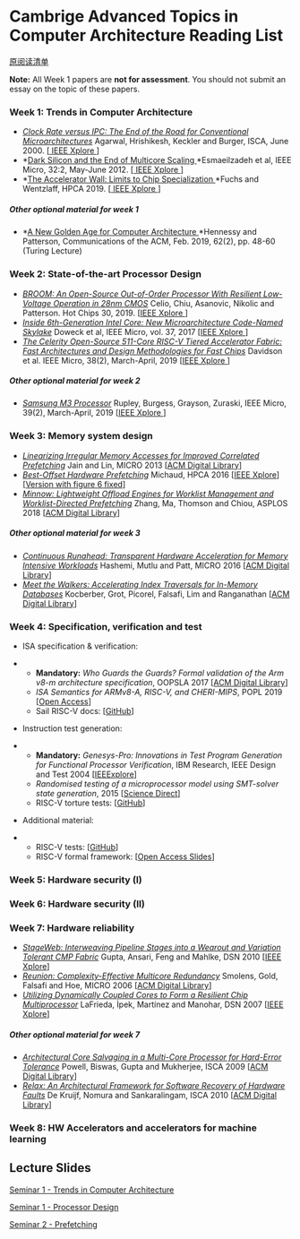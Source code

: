 # Cambrige Advanced Topics in Computer Architecture Reading List

[原阅读清单](https://www.cl.cam.ac.uk/teaching/1920/R265/materials.html)

**Note:** All Week 1 papers are **not for assessment**. You should not submit an essay on the topic of these papers.

### Week 1: Trends in Computer Architecture

- *[Clock Rate versus IPC: The End of the Road for Conventional Microarchitectures](http://www.cl.cam.ac.uk/~rdm34/acs/00854395.pdf)* Agarwal, Hrishikesh, Keckler and Burger, ISCA, June 2000.
  [[ IEEE Xplore ](https://ieeexplore.ieee.org/document/854395)]
- *[Dark Silicon and the End of Multicore Scaling ](http://www.cl.cam.ac.uk/~rdm34/acs/06175879.pdf)*Esmaeilzadeh et al, IEEE Micro, 32:2, May-June 2012.
  [[ IEEE Xplore ](https://doi.org/10.1109/MM.2012.17)]
- *[The Accelerator Wall: Limits to Chip Specialization ](http://www.cl.cam.ac.uk/~rdm34/acs/08675237.pdf)*Fuchs and Wentzlaff, HPCA 2019.
  [[ IEEE Xplore ](https://doi.org/10.1109/HPCA.2019.00023)]



##### Other optional material for week 1

- *[A New Golden Age for Computer Architecture ](https://cacm.acm.org/magazines/2019/2/234352-a-new-golden-age-for-computer-architecture/fulltext)*Hennessy and Patterson, Communications of the ACM, Feb. 2019, 62(2), pp. 48-60 (Turing Lecture)

### Week 2: State-of-the-art Processor Design

- *[BROOM: An Open-Source Out-of-Order Processor With Resilient Low-Voltage Operation in 28nm CMOS](http://www.cl.cam.ac.uk/~rdm34/acs/BROOM-IEEEMicro2019.pdf)* Celio, Chiu, Asanovic, Nikolic and Patterson. Hot Chips 30, 2019.
  [[IEEE Xplore ](https://ieeexplore.ieee.org/document/8634812)]
- *[Inside 6th-Generation Intel Core: New Microarchitecture Code-Named Skylake](http://www.cl.cam.ac.uk/~rdm34/acs/07924286.pdf)* Doweck et al, IEEE Micro, vol. 37, 2017
  [[IEEE Xplore ](https://ieeexplore.ieee.org/document/7924286)]
- *[The Celerity Open-Source 511-Core RISC-V Tiered Accelerator Fabric: Fast Architectures and Design Methodologies for Fast Chips](http://www.cl.cam.ac.uk/~rdm34/acs/08344478.pdf)* Davidson et al. IEEE Micro, 38(2), March-April, 2019
  [[IEEE Xplore ](https://ieeexplore.ieee.org/document/8344478)]



##### Other optional material for week 2

- *[Samsung M3 Processor](http://www.cl.cam.ac.uk/~rdm34/acs/08634890.pdf)* Rupley, Burgess, Grayson, Zuraski, IEEE Micro, 39(2), March-April, 2019
  [[IEEE Xplore ](https://ieeexplore.ieee.org/document/8634890)]

### Week 3: Memory system design

- *[Linearizing Irregular Memory Accesses for Improved Correlated Prefetching](https://www.cl.cam.ac.uk/teaching/1920/R265/cam-only/micro13.pdf)* Jain and Lin, MICRO 2013
  [[ACM Digital Library](https://dl.acm.org/citation.cfm?id=2540730)]
- *[Best-Offset Hardware Prefetching](https://www.cl.cam.ac.uk/teaching/1920/R265/cam-only/best-offset.pdf)* Michaud, HPCA 2016
  [[IEEE Xplore](https://ieeexplore.ieee.org/document/7446087)] [[Version with figure 6 fixed](https://www.cl.cam.ac.uk/teaching/1920/R265/cam-only/bop.pdf)]
- *[Minnow: Lightweight Offload Engines for Worklist Management and Worklist-Directed Prefetching](https://www.cl.cam.ac.uk/teaching/1920/R265/cam-only/Minnow_Lightweight_Offload_Engines_for_Worklist_Ma.pdf)* Zhang, Ma, Thomson and Chiou, ASPLOS 2018
  [[ACM Digital Library](https://dl.acm.org/citation.cfm?id=3173197)]

##### Other optional material for week 3

- *[Continuous Runahead: Transparent Hardware Acceleration for Memory Intensive Workloads](https://www.cl.cam.ac.uk/teaching/1920/R265/cam-only/continuous-runahead-engine_micro16.pdf)* Hashemi, Mutlu and Patt, MICRO 2016
  [[ACM Digital Library](https://dl.acm.org/citation.cfm?id=3195712)]
- *[Meet the Walkers: Accelerating Index Traversals for In-Memory Databases](https://www.cl.cam.ac.uk/teaching/1920/R265/cam-only/walkers_micro13.pdf)* Kocberber, Grot, Picorel, Falsafi, Lim and Ranganathan
  [[ACM Digital Library](https://dl.acm.org/citation.cfm?id=2540748)]

### Week 4: Specification, verification and test

- ISA specification & verification:

- - **Mandatory:** *Who Guards the Guards? Formal validation of the Arm v8-m architecture specification*, OOPSLA 2017
    [[ACM Digital Library](https://dl.acm.org/citation.cfm?id=3152284.3133912)]
  - *ISA Semantics for ARMv8-A, RISC-V, and CHERI-MIPS*, POPL 2019
    [[Open Access](https://www.cl.cam.ac.uk/~pes20/sail/sail-popl2019.pdf)]
  - Sail RISC-V docs:
    [[GitHub](https://github.com/rems-project/sail-riscv/tree/master/doc)]

- Instruction test generation:

- - **Mandatory:** *Genesys-Pro: Innovations in Test Program Generation for Functional Processor Verification*, IBM Research, IEEE Design and Test 2004
    [[IEEExplore](http://dx.doi.org/10.1109/MDT.2004.1277900)]
  - *Randomised testing of a microprocessor model using SMT-solver state generation*, 2015
    [[Science Direct](http://dx.doi.org/10.1016/j.scico.2015.10.012)]
  - RISC-V torture tests:
    [[GitHub](https://github.com/ucb-bar/riscv-torture)]

- Additional material:

- - RISC-V tests:
    [[GitHub](https://github.com/riscv/riscv-tests)]
  - RISC-V formal framework:
    [[Open Access Slides](https://github.com/SymbioticEDA/riscv-formalhttp://www.clifford.at/papers/2017/riscv-formal/slides.pdf)]

### Week 5: Hardware security (I)

### Week 6: Hardware security (II)

### Week 7: Hardware reliability

- *[StageWeb: Interweaving Pipeline Stages into a Wearout and Variation Tolerant CMP Fabric](https://www.cl.cam.ac.uk/teaching/1920/R265/cam-only/stageweb-dsn10.pdf)* Gupta, Ansari, Feng and Mahlke, DSN 2010
  [[IEEE Xplore](https://ieeexplore.ieee.org/abstract/document/5544915)]
- *[Reunion: Complexity-Effective Multicore Redundancy](https://www.cl.cam.ac.uk/teaching/1920/R265/cam-only/reunion-micro06.pdf)* Smolens, Gold, Falsafi and Hoe, MICRO 2006
  [[ACM Digital Library](https://dl.acm.org/citation.cfm?id=1194840)]
- *[Utilizing Dynamically Coupled Cores to Form a Resilient Chip Multiprocessor](https://www.cl.cam.ac.uk/teaching/1920/R265/cam-only/coupled-cores-dsn07.pdf)* LaFrieda, İpek, Martínez and Manohar, DSN 2007
  [[IEEE Xplore](https://ieeexplore.ieee.org/abstract/document/4272983)]

##### Other optional material for week 7

- *[Architectural Core Salvaging in a Multi-Core Processor for Hard-Error Tolerance](https://www.cl.cam.ac.uk/teaching/1920/R265/cam-only/core-salvaging-isca09.pdf)* Powell, Biswas, Gupta and Mukherjee, ISCA 2009
  [[ACM Digital Library](https://dl.acm.org/citation.cfm?id=1555769)]
- *[Relax: An Architectural Framework for Software Recovery of Hardware Faults](https://www.cl.cam.ac.uk/teaching/1920/R265/cam-only/relax-isca10.pdf)* De Kruijf, Nomura and Sankaralingam, ISCA 2010
  [[ACM Digital Library](https://dl.acm.org/citation.cfm?id=1816026)]

### Week 8: HW Accelerators and accelerators for machine learning

## Lecture Slides

[Seminar 1 - Trends in Computer Architecture](http://www.cl.cam.ac.uk/~rdm34/acs/trends.pdf)

[Seminar 1 - Processor Design](http://www.cl.cam.ac.uk/~rdm34/acs/processor.pdf)

[Seminar 2 - Prefetching](https://www.cl.cam.ac.uk/teaching/1920/R265/slides/prefetching.pdf)

 